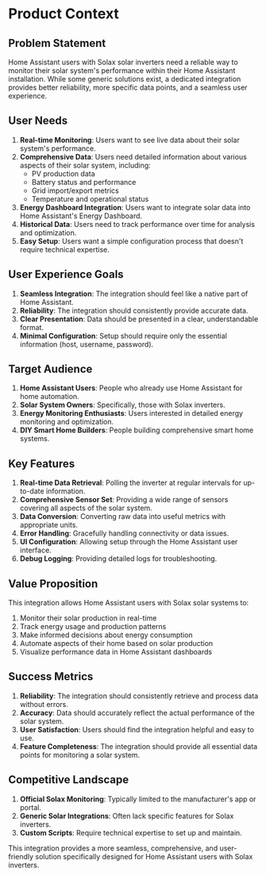 # Product Context

## Problem Statement
Home Assistant users with Solax solar inverters need a reliable way to monitor their solar system's performance within their Home Assistant installation. While some generic solutions exist, a dedicated integration provides better reliability, more specific data points, and a seamless user experience.

## User Needs
1. **Real-time Monitoring**: Users want to see live data about their solar system's performance.
2. **Comprehensive Data**: Users need detailed information about various aspects of their solar system, including:
   - PV production data
   - Battery status and performance
   - Grid import/export metrics
   - Temperature and operational status
3. **Energy Dashboard Integration**: Users want to integrate solar data into Home Assistant's Energy Dashboard.
4. **Historical Data**: Users need to track performance over time for analysis and optimization.
5. **Easy Setup**: Users want a simple configuration process that doesn't require technical expertise.

## User Experience Goals
1. **Seamless Integration**: The integration should feel like a native part of Home Assistant.
2. **Reliability**: The integration should consistently provide accurate data.
3. **Clear Presentation**: Data should be presented in a clear, understandable format.
4. **Minimal Configuration**: Setup should require only the essential information (host, username, password).

## Target Audience
1. **Home Assistant Users**: People who already use Home Assistant for home automation.
2. **Solar System Owners**: Specifically, those with Solax inverters.
3. **Energy Monitoring Enthusiasts**: Users interested in detailed energy monitoring and optimization.
4. **DIY Smart Home Builders**: People building comprehensive smart home systems.

## Key Features
1. **Real-time Data Retrieval**: Polling the inverter at regular intervals for up-to-date information.
2. **Comprehensive Sensor Set**: Providing a wide range of sensors covering all aspects of the solar system.
3. **Data Conversion**: Converting raw data into useful metrics with appropriate units.
4. **Error Handling**: Gracefully handling connectivity or data issues.
5. **UI Configuration**: Allowing setup through the Home Assistant user interface.
6. **Debug Logging**: Providing detailed logs for troubleshooting.

## Value Proposition
This integration allows Home Assistant users with Solax solar systems to:
1. Monitor their solar production in real-time
2. Track energy usage and production patterns
3. Make informed decisions about energy consumption
4. Automate aspects of their home based on solar production
5. Visualize performance data in Home Assistant dashboards

## Success Metrics
1. **Reliability**: The integration should consistently retrieve and process data without errors.
2. **Accuracy**: Data should accurately reflect the actual performance of the solar system.
3. **User Satisfaction**: Users should find the integration helpful and easy to use.
4. **Feature Completeness**: The integration should provide all essential data points for monitoring a solar system.

## Competitive Landscape
1. **Official Solax Monitoring**: Typically limited to the manufacturer's app or portal.
2. **Generic Solar Integrations**: Often lack specific features for Solax inverters.
3. **Custom Scripts**: Require technical expertise to set up and maintain.

This integration provides a more seamless, comprehensive, and user-friendly solution specifically designed for Home Assistant users with Solax inverters. 